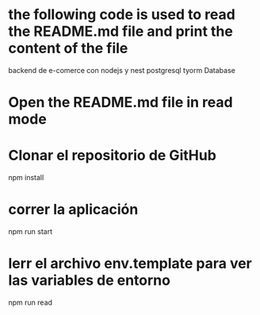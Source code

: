 #  the following code is used to read the README.md file and print the content of the file

backend de e-comerce con nodejs y  nest  postgresql  tyorm Database


# Open the README.md file in read mode

# Clonar el repositorio de GitHub
   npm install


# correr la aplicación
   npm run start 

# lerr el archivo env.template para ver las variables de entorno
   npm run read